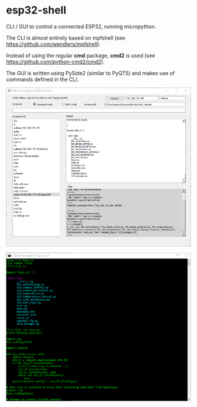 esp32-shell
===========

CLI / GUI to control a connected ESP32, running micropython.

The CLI is almost entirely based on mpfshell (see https://github.com/wendlers/mpfshell).

Instead of using the regular **cmd** package, **cmd2** is used (see 
https://github.com/python-cmd2/cmd2).

The GUI is written using PySide2 (similar to PyQT5) and makes use of commands defined in the CLI.

![Screenshot of the GUI](https://github.com/HenkVanAsselt/esp32_micropython_gui/blob/master/doc/images/gui_main_window.png)

![Screenshot of the CLI](https://github.com/HenkVanAsselt/esp32_micropython_gui/blob/master/doc/images/cli_example.png)


